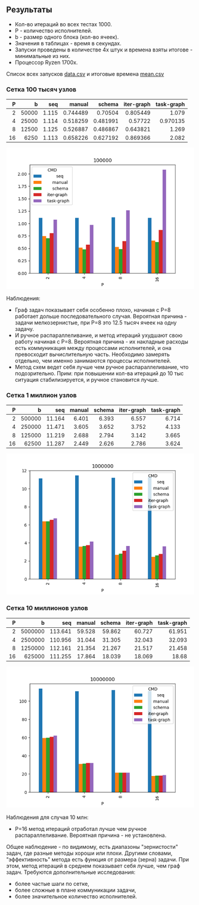 ## Результаты

* Кол-во итераций во всех тестах 1000.
* P - количество исполнителей.
* b - размер одного блока (кол-во ячеек).
* Значения в таблицах - время в секундах.
* Запуски проведены в количестве 4х штук и времена взяты итогове - минимальные из них.
* Процессор Ryzen 1700x.

Список всех запусков [data.csv](data.csv) и итоговые времена [mean.csv](mean.csv)

### Сетка 100 тысяч узлов

|   P |     b |            seq  |         manual  |         schema  |     iter-graph  |     task-graph  |
|----:|------:|----------------:|----------------:|----------------:|----------------:|----------------:|
|   2 | 50000 |           1.115 |        0.744489 |        0.70504  |        0.805449 |        1.079    |
|   4 | 25000 |           1.114 |        0.518259 |        0.481991 |        0.57722  |        0.970135 |
|   8 | 12500 |           1.125 |        0.526887 |        0.486867 |        0.643821 |        1.269    |
|  16 |  6250 |           1.113 |        0.658226 |        0.627192 |        0.869366 |        2.082    |

![](100000.png)

Наблюдения:
* Граф задач показывает себя особенно плохо, начиная с P=8 работает дольше последовательного случая. Вероятная причина - задачи мелкозернистые, при P=8 это 12.5 тысяч ячеек на одну задачу.
* И ручное распараллеливание, и метод итераций ухудшают свою работу начиная с P=8.
Вероятная причина - их накладные расходы есть коммуникация между процессами исполнителей, и она превосходит вычислительную часть. Необходимо замерять отдельно, чем именно занимаются процессы исполнителей.
* Метод схем ведет себя лучше чем ручное распараллеливание, что подозрительно. Прим: при повышении кол-ва итераций до 10 тыс ситуация стабилизируется, и ручное становится лучше.

### Сетка 1 миллион узлов

|   P |      b |            seq  |         manual  |         schema  |     iter-graph  |     task-graph  |
|----:|-------:|----------------:|----------------:|----------------:|----------------:|----------------:|
|   2 | 500000 |          11.164 |           6.401 |           6.393 |           6.557 |           6.714 |
|   4 | 250000 |          11.471 |           3.605 |           3.652 |           3.752 |           4.133 |
|   8 | 125000 |          11.219 |           2.688 |           2.794 |           3.142 |           3.665 |
|  16 |  62500 |          11.287 |           2.449 |           2.626 |           2.786 |           3.624 |

![](1000000.png)

### Сетка 10 миллионов узлов

|   P |       b |            seq  |         manual  |         schema  |     iter-graph  |     task-graph  |
|----:|--------:|----------------:|----------------:|----------------:|----------------:|----------------:|
|   2 | 5000000 |         113.641 |          59.528 |          59.862 |          60.727 |          61.951 |
|   4 | 2500000 |         110.956 |          31.044 |          31.305 |          32.043 |          32.093 |
|   8 | 1250000 |         112.161 |          21.354 |          21.267 |          21.517 |          21.458 |
|  16 |  625000 |         111.255 |          17.864 |          18.039 |          18.069 |          18.68  |

![](10000000.png)

Наблюдения для случая 10 млн:
* P=16 метод итераций отработал лучше чем ручное распараллеливание. Вероятная причина - не установлена.

Общее наблюдение - по видимому, есть диапазоны "зернистости" задач, где разные методы хороши или плохи. Другими словами, "эффективность" метода есть функция от размера (зерна) задачи.
При этом, метод итераций в среднем показывает себя лучше, чем граф задач.
Требуются дополнительные исследования:
- более частые шаги по сетке,
- более сложные в плане коммуникации задачи,
- более значительное количество исполнителей.

